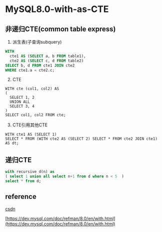 # MySQL8.0-with-as-CTE

## 非递归CTE(common table express)

1. 派生表(子查询subquery)

```sql
WITH
  cte1 AS (SELECT a, b FROM table1),
  cte2 AS (SELECT c, d FROM table2)
SELECT b, d FROM cte1 JOIN cte2
WHERE cte1.a = cte2.c;
```

2. CTE

```
WITH cte (col1, col2) AS
(
  SELECT 1, 2
  UNION ALL
  SELECT 3, 4
)
SELECT col1, col2 FROM cte;

```

3. CTE引用其他CTE

```
WITH cte1 AS (SELECT 1)
SELECT * FROM (WITH cte2 AS (SELECT 2) SELECT * FROM cte2 JOIN cte1) AS dt;
```

## 递归CTE

```sql
with recursive d(n) as 
( select 1 union all select n+1 from d where n < 5  ) 
select * from d;
```



## reference 

[csdn](https://blog.csdn.net/nangy2514/article/details/98614338?depth_1-utm_source=distribute.pc_relevant.none-task&utm_source=distribute.pc_relevant.none-task)

[https://dev.mysql.com/doc/refman/8.0/en/with.html](https://dev.mysql.com/doc/refman/8.0/en/with.html)